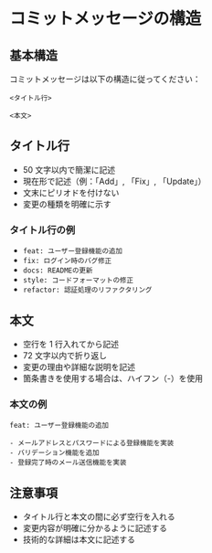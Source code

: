 # コミットメッセージの構造

## 基本構造

コミットメッセージは以下の構造に従ってください：

```
<タイトル行>

<本文>
```

## タイトル行

- 50 文字以内で簡潔に記述
- 現在形で記述（例：「Add」, 「Fix」, 「Update」）
- 文末にピリオドを付けない
- 変更の種類を明確に示す

### タイトル行の例

- `feat: ユーザー登録機能の追加`
- `fix: ログイン時のバグ修正`
- `docs: READMEの更新`
- `style: コードフォーマットの修正`
- `refactor: 認証処理のリファクタリング`

## 本文

- 空行を 1 行入れてから記述
- 72 文字以内で折り返し
- 変更の理由や詳細な説明を記述
- 箇条書きを使用する場合は、ハイフン（-）を使用

### 本文の例

```
feat: ユーザー登録機能の追加

- メールアドレスとパスワードによる登録機能を実装
- バリデーション機能を追加
- 登録完了時のメール送信機能を実装
```

## 注意事項

- タイトル行と本文の間に必ず空行を入れる
- 変更内容が明確に分かるように記述する
- 技術的な詳細は本文に記述する
